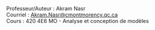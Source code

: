 Professeur/Auteur : Akram Nasr  
Courriel : Akram.Nasr@cmontmorency.qc.ca  
Cours : 420 4E6 MO - Analyse et conception de modèles

